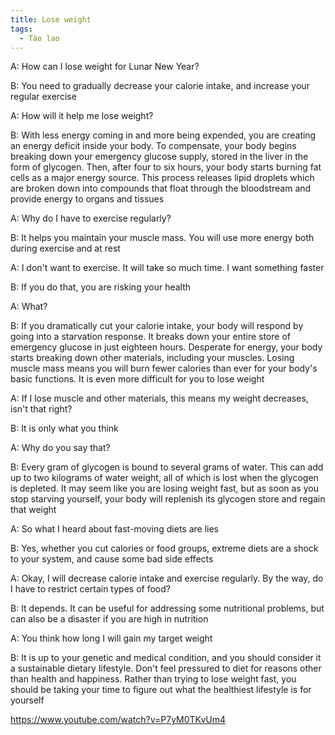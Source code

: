 ```yaml
---
title: Lose weight
tags:
  - Tào lao
---
```


A: How can I lose weight for Lunar New Year?

B: You need to gradually decrease your calorie intake, and increase your regular exercise

A: How will it help me lose weight?

B: With less energy coming in and more being expended, you are creating an energy deficit inside your body. To compensate, your body begins breaking down your emergency glucose supply, stored in the liver in the form of glycogen. Then, after four to six hours, your body starts burning fat cells as a major energy source. This process releases lipid droplets which are broken down into compounds that float through the bloodstream and provide energy to organs and tissues

A: Why do I have to exercise regularly?

B: It helps you maintain your muscle mass. You will use more energy both during exercise and at rest

A: I don't want to exercise. It will take so much time. I want something faster

B: If you do that, you are risking your health

A: What?

B: If you dramatically cut your calorie intake, your body will respond by going into a starvation response. It breaks down your entire store of emergency glucose in just eighteen hours. Desperate for energy, your body starts breaking down other materials, including your muscles. Losing muscle mass means you will burn fewer calories than ever for your body's basic functions. It is even more difficult for you to lose weight

A: If I lose muscle and other materials, this means my weight decreases, isn't that right?

B: It is only what you think

A: Why do you say that?

B: Every gram of glycogen is bound to several grams of water. This can add up to two kilograms of water weight, all of which is lost when the glycogen is depleted. It may seem like you are losing weight fast, but as soon as you stop starving yourself, your body will replenish its glycogen store and regain that weight

A: So what I heard about fast-moving diets are lies

B: Yes, whether you cut calories or food groups, extreme diets are a shock to your system, and cause some bad side effects

A: Okay, I will decrease calorie intake and exercise regularly. By the way, do I have to restrict certain types of food?

B: It depends. It can be useful for addressing some nutritional problems, but can also be a disaster if you are high in nutrition

A: You think how long I will gain my target weight

B: It is up to your genetic and medical condition, and you should consider it a sustainable dietary lifestyle. Don't feel pressured to diet for reasons other than health and happiness. Rather than trying to lose weight fast, you should be taking your time to figure out what the healthiest lifestyle is for yourself

https://www.youtube.com/watch?v=P7yM0TKvUm4
